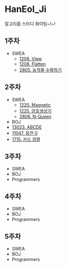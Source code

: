 # HanEol_Ji

알고리즘 스터디 화이팅~!~!

## 1주차
* SWEA
  * [1206. View](https://github.com/jihaneol/HanEol_Ji/blob/main/src/S1206.java)  
  * [1208. Flatten](https://github.com/SSAFY-9th-Seoul-class-11/HanEol_Ji/blob/main/SSAFY9_11_Algorithm_Study/src/SWEA/S1208.java)  
  * [2805. 농작물 수확하기](https://github.com/SSAFY-9th-Seoul-class-11/HanEol_Ji/blob/main/SSAFY9_11_Algorithm_Study/src/SWEA/S2805.java)  
## 2주차
* SWEA
  * [1220. Magnetic](https://github.com/SSAFY-9th-Seoul-class-11/HanEol_Ji/blob/main/SSAFY9_11_Algorithm_Study/src/SWEA/S1220.java)
  * [1225. 암호생성기](https://github.com/SSAFY-9th-Seoul-class-11/HanEol_Ji/blob/main/SSAFY9_11_Algorithm_Study/src/SWEA/S1225.java)
  * [2806. N-Queen](https://github.com/SSAFY-9th-Seoul-class-11/HanEol_Ji/blob/main/SSAFY9_11_Algorithm_Study/src/SWEA/S2806.java)
* BOJ
 * [13023. ABCDE](https://github.com/jihaneol/HanEol_Ji/blob/main/src/%EB%B0%B1%EC%A4%80_13023.java)
 * [11047. 동전 0](https://github.com/SSAFY-9th-Seoul-class-11/HanEol_Ji/blob/main/src/%EB%B0%B1%EC%A4%80_110474%EA%B7%B8%EB%A6%AC%EB%94%94.java)
 * [1715. 카드 정렬](https://github.com/SSAFY-9th-Seoul-class-11/HanEol_Ji/blob/main/src/%EB%B0%B1%EC%A4%80_1715%EA%B7%B8%EB%A6%AC%EB%94%94.java)
## 3주차
* SWEA
* BOJ
* Programmers
## 4주차
* SWEA
* BOJ
* Programmers
## 5주차
* SWEA
* BOJ
* Programmers
